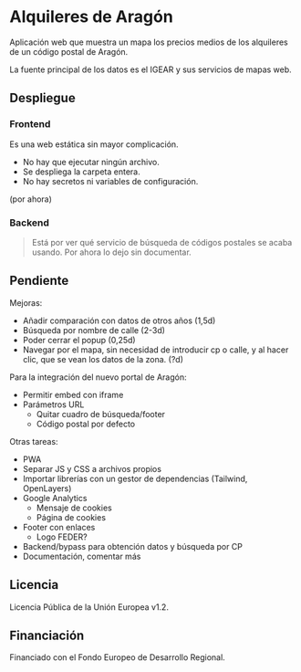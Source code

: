 # Alquileres de Aragón

Aplicación web que muestra un mapa los precios medios de los alquileres de un
código postal de Aragón.

La fuente principal de los datos es el IGEAR y sus servicios de mapas web.

## Despliegue

### Frontend

Es una web estática sin mayor complicación.

- No hay que ejecutar ningún archivo. 
- Se despliega la carpeta entera.
- No hay secretos ni variables de configuración.

(por ahora)

### Backend

> Está por ver qué servicio de búsqueda de códigos postales se acaba usando. Por
> ahora lo dejo sin documentar.

## Pendiente

Mejoras:

- Añadir comparación con datos de otros años (1,5d)
- Búsqueda por nombre de calle (2-3d)
- Poder cerrar el popup (0,25d)
- Navegar por el mapa, sin necesidad de introducir cp o calle, y al hacer clic,
  que se vean los datos de la zona. (?d)

Para la integración del nuevo portal de Aragón:

- Permitir embed con iframe
- Parámetros URL
    - Quitar cuadro de búsqueda/footer
    - Código postal por defecto

Otras tareas:

- PWA
- Separar JS y CSS a archivos propios
- Importar librerías con un gestor de dependencias (Tailwind, OpenLayers)
- Google Analytics
    - Mensaje de cookies
    - Página de cookies
- Footer con enlaces
    - Logo FEDER?
- Backend/bypass para obtención datos y búsqueda por CP
- Documentación, comentar más

## Licencia

Licencia Pública de la Unión Europea v1.2.

## Financiación

Financiado con el Fondo Europeo de Desarrollo Regional.
